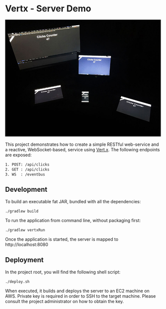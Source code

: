 # Vertx - Server Demo

![Clients Snapshot](clients-snapshot.jpg?raw=true "Clients Snapshot")

This project demonstrates how to create a simple RESTful web-service and a reactive, WebSocket-based, service using [Vert.x](https://vertx.io/).
The following endpoints are exposed:

    1. POST: /api/clicks
    2. GET : /api/clicks
    3. WS  : /eventbus

## Development

To build an executable fat JAR, bundled with all the dependencies:

    ./gradlew build

To run the application from command line, without packaging first:

    ./gradlew vertxRun

Once the application is started, the server is mapped to http://localhost:8080

## Deployment

In the project root, you will find the following shell script:
    
    ./deploy.sh

When executed, it builds and deploys the server to an EC2 machine on AWS. Private key is required in order to SSH to the target machine.
Please consult the project administrator on how to obtain the key.
